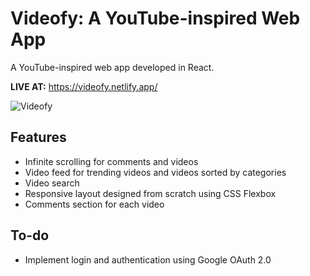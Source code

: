# Videofy: A YouTube-inspired Web App

A YouTube-inspired web app developed in React.

**LIVE AT:** https://videofy.netlify.app/

![Videofy](https://i.gyazo.com/056f22aff85e416c1225876cdc2440ce.gif)

## Features

* Infinite scrolling for comments and videos
* Video feed for trending videos and videos sorted by categories
* Video search
* Responsive layout designed from scratch using CSS Flexbox
* Comments section for each video

## To-do

* Implement login and authentication using Google OAuth 2.0
